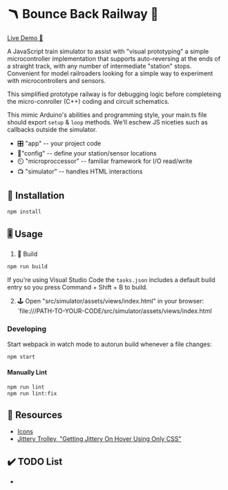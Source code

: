# 🪃 Bounce Back Railway 🚃 

[Live Demo 🚀](https://buzcarter.github.io/bounce-back-railway/)

A JavaScript train simulator to assist with "visual prototyping" a simple microcontroller implementation that supports auto-reversing at the ends of a straight track, with any number of intermediate "station" stops. Convenient for model railroaders looking for a simple way to experiment with microcontrollers and sensors.

This simplified prototype railway is for debugging logic before completeing the micro-conroller (C++) coding and circuit schematics.

This mimic Arduino's abilities and programming style, your main.ts file should export `setup` & `loop` methods. We'll eschew JS niceties such as callbacks outside the simulator.

* 🎛️ "app" -- your project code
* 🔧"config" -- define your station/sensor locations
* ⏲️ "microproccessor" -- familiar framework for I/O read/write
* 📺 "simulator" -- handles HTML interactions

## 💾 Installation

```sh
npm install
```

## 🎚️ Usage

1. 🔨 Build

```sh
npm run build
```

If you're using Visual Studio Code the `tasks.json` includes a default build entry so you press Command + Shift + B to build.

2. 🕹️ Open "src/simulator/assets/views/index.html" in your browser: `file:///PATH-TO-YOUR-CODE/src/simulator/assets/views/index.html

### Developing

Start webpack in watch mode to autorun build whenever a file changes:

```sh
npm start
```

#### Manually Lint

```sh
npm run lint
npm run lint:fix
```

## 🎁 Resources

* [Icons](https://www.iconbolt.com/)
* [Jittery Trolley, "Getting Jittery On Hover Using Only CSS"](https://www.kirupa.com/snippets/getting_jittery_on_hover_using_only_css.htm)

## ✔️ TODO List

* 
